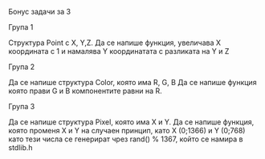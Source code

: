 Бонус задачи за 3

Група 1

Структура Point с X, Y,Z. Да се напише функция, увеличава Х координата с 1 и намалява Y координатата с
 разликата на Y и Z

Група 2

Да се напише структура Color, която има R, G, B Да се напише функция която прави G и B компонентите равни на R.

Група 3

Да се напише структура Pixel, която има X и Y. Да се напише функция, която променя X и Y на случаен принцип, като X (0;1366) и Y (0;768) като тези числа се генерират чрез rand() % 1367, който се намира в stdlib.h

